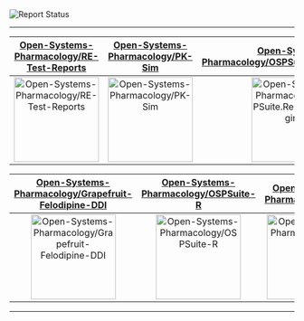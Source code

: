 ## 

![Report Status](https://img.shields.io/badge/Report_Status-Failing-red)

---

| [Open-Systems-Pharmacology/RE-Test-Reports](https://github.com/Open-Systems-Pharmacology/RE-Test-Reports) | [Open-Systems-Pharmacology/PK-Sim](https://github.com/Open-Systems-Pharmacology/PK-Sim) | [Open-Systems-Pharmacology/OSPSuite.ReportingEngine](https://github.com/Open-Systems-Pharmacology/OSPSuite.ReportingEngine) |
| :-: | :-: | :-: |
| <a href="https://github.com/Open-Systems-Pharmacology/RE-Test-Reports"><img src="https://github.com/Open-Systems-Pharmacology/RE-Test-Reports/raw/master/DISPLAY.jpg" alt="Open-Systems-Pharmacology/RE-Test-Reports" title="Open-Systems-Pharmacology/RE-Test-Reports" width="150" height="150"></a> | <a href="https://github.com/Open-Systems-Pharmacology/PK-Sim"><img src="https://github.com/Open-Systems-Pharmacology/RE-Test-Reports/raw/master/DISPLAY.jpg" alt="Open-Systems-Pharmacology/PK-Sim" title="Open-Systems-Pharmacology/PK-Sim" width="150" height="150"></a> | <a href="https://github.com/Open-Systems-Pharmacology/OSPSuite.ReportingEngine"><img src="https://github.com/Open-Systems-Pharmacology/RE-Test-Reports/raw/master/DISPLAY.jpg" alt="Open-Systems-Pharmacology/OSPSuite.ReportingEngine" title="Open-Systems-Pharmacology/OSPSuite.ReportingEngine" width="150" height="150"></a> |

| [Open-Systems-Pharmacology/Grapefruit-Felodipine-DDI](https://github.com/Open-Systems-Pharmacology/Grapefruit-Felodipine-DDI) | [Open-Systems-Pharmacology/OSPSuite-R](https://github.com/Open-Systems-Pharmacology/OSPSuite-R) | [Open-Systems-Pharmacology/MoBi](https://github.com/Open-Systems-Pharmacology/MoBi) |
| :-: | :-: | :-: |
| <a href="https://github.com/Open-Systems-Pharmacology/Grapefruit-Felodipine-DDI"><img src="https://github.com/Open-Systems-Pharmacology/RE-Test-Reports/raw/master/DISPLAY.jpg" alt="Open-Systems-Pharmacology/Grapefruit-Felodipine-DDI" title="Open-Systems-Pharmacology/Grapefruit-Felodipine-DDI" width="150" height="150"></a> | <a href="https://github.com/Open-Systems-Pharmacology/OSPSuite-R"><img src="https://github.com/Open-Systems-Pharmacology/RE-Test-Reports/raw/master/DISPLAY.jpg" alt="Open-Systems-Pharmacology/OSPSuite-R" title="Open-Systems-Pharmacology/OSPSuite-R" width="150" height="150"></a> | <a href="https://github.com/Open-Systems-Pharmacology/MoBi"><img src="https://github.com/Open-Systems-Pharmacology/RE-Test-Reports/raw/master/DISPLAY.jpg" alt="Open-Systems-Pharmacology/MoBi" title="Open-Systems-Pharmacology/MoBi" width="150" height="150"></a> |



---

